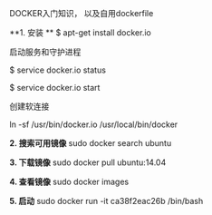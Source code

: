 DOCKER入门知识， 以及自用dockerfile 

**1. 安装 **
$ apt-get install docker.io

启动服务和守护进程

$ service docker.io status

$ service docker.io start

创建软连接

ln -sf /usr/bin/docker.io /usr/local/bin/docker


**2. 搜索可用镜像**
sudo docker search ubuntu


**3. 下载镜像**
sudo docker pull ubuntu:14.04

**4. 查看镜像**
sudo docker images

**5. 启动**
sudo docker run -it ca38f2eac26b /bin/bash


